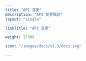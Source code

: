 ```yaml
---
title: "API 变更"
description: "API 变更概述"
layout: "single"

linkTitle: "API 变更"

weight: 17300

icon: "/images/docs/v3.3/docs.svg"

---
```

